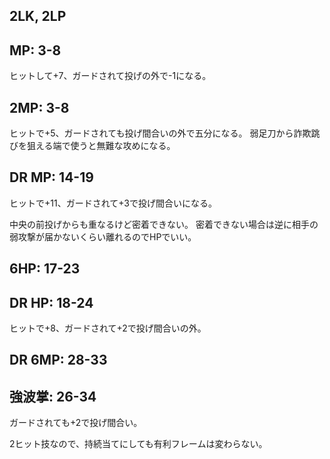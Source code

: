 ## 2LK, 2LP

## MP: 3-8

ヒットして+7、ガードされて投げの外で-1になる。

## 2MP: 3-8

ヒットで+5、ガードされても投げ間合いの外で五分になる。
弱足刀から詐欺跳びを狙える端で使うと無難な攻めになる。

## DR MP: 14-19

ヒットで+11、ガードされて+3で投げ間合いになる。

中央の前投げからも重なるけど密着できない。
密着できない場合は逆に相手の弱攻撃が届かないくらい離れるのでHPでいい。

## 6HP: 17-23

## DR HP: 18-24

ヒットで+8、ガードされて+2で投げ間合いの外。

## DR 6MP: 28-33

## 強波掌: 26-34

ガードされても+2で投げ間合い。

2ヒット技なので、持続当てにしても有利フレームは変わらない。
